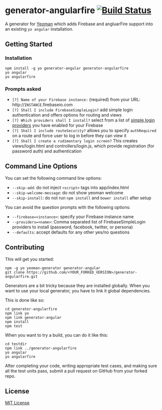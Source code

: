 generator-angularfire [![Build Status](https://secure.travis-ci.org/firebase/generator-angularfire.png?branch=master)](https://travis-ci.org/firebase/generator-angularfire)
=================================================

A generator for [Yeoman](http://yeoman.io) which adds Firebase and angluarFire support into an existing `yo angular` installation.

Getting Started
---------------

### Installation

    npm install -g yo generator-angular generator-angularfire
    yo angular
    yo angularfire

### Prompts asked

 * `[?] Name of your Firebase instance:`
   (required) from your URL: http://`INSTANCE`.firebaseio.com
 * `[?] Shall I include FirebaseSimpleLogin?`
   add simple login authentication and offers options for routing and views
 * `[?] Which providers shall I install?`
   select from a list of [simple login providers](https://www.firebase.com/docs/security/simple-login-overview.html) you have enabled for your Firebase
 * `[?] Shall I include routeSecurity?`
   allows you to specify `authRequired` on a route and force user to log in before they can view it
 * `[?] Shall I create a rudimentary login screen?`
   This creates views/login.html and controllers/login.js, which provide registration (for password auth) and authentication


Command Line Options
--------------------

You can set the following command line options:

 * `--skip-add`: do not inject `<script>` tags into app/index.html
 * `--skip-welcome-message`: do not show yeoman welcome
 * `--skip-install`: do not run `npm install` and `bower install` after setup

You can avoid the question prompts with the following options:

 * `--firebase=<instance>`: specify your Firebase instance name
 * `--providers=<name>`: Comma separated list of FirebaseSimpleLogin providers to install (password, facebook, twitter, or persona)
 * `--defaults`: accept defaults for any other yes/no questions

Contributing
------------

This will get you started:

    npm -g yo yeoman-generator generator-angular
    git clone https://github.com/<YOUR_FORKED_VERSION>/generator-angularfire.git

Generators are a bit tricky because they are installed globally. When you want to use your local generator, you have to
link it global dependencies.

This is done like so:

    cd generator-angularfire
    npm link yo
    npm link generator-angular
    npm install
    npm test

When you want to try a build, you can do it like this:

    cd testdir
    npm link ../generator-angularfire
    yo angular
    yo angularfire

After completing your code, writing appropriate test cases, and making sure all the test units pass, submit
a pull request on GitHub from your forked repo.

License
-------

[MIT License](http://firebase.mit-license.org/)
